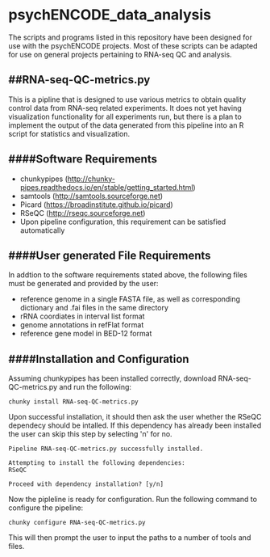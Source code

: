 # psychENCODE_data_analysis

The scripts and programs listed in this repository have been designed for use with the psychENCODE projects.  Most of these scripts can be adapted for use on general projects pertaining to RNA-seq QC and analysis.

##RNA-seq-QC-metrics.py
-----------------------
This is a pipline that is designed to use various metrics to obtain quality control data from RNA-seq related experiments.  It does not yet having visualization functionality for all experiments run, but there is a plan to implement the output of the data generated from this pipeline into an R script for statistics and visualization.

####Software Requirements
-------------------------
* chunkypipes (http://chunky-pipes.readthedocs.io/en/stable/getting_started.html)
* samtools (http://samtools.sourceforge.net)
* Picard (https://broadinstitute.github.io/picard)
* RSeQC (http://rseqc.sourceforge.net)
 * Upon pipeline configuration, this requirement can be satisfied automatically


####User generated File Requirements
------------------------------------
In addtion to the software requirements stated above, the following files must be generated and provided by the user:
* reference genome in a single FASTA file, as well as corresponding dictionary and .fai files in the same directory
* rRNA coordiates in interval list format
* genome annotations in refFlat format
* reference gene model in BED-12 format

####Installation and Configuration
----------------------------------
Assuming chunkypipes has been installed correctly, download RNA-seq-QC-metrics.py and run the following:

```
chunky install RNA-seq-QC-metrics.py
```
Upon successful installation, it should then ask the user whether the RSeQC dependecy should be intalled. If this dependency has already been installed the user can skip this step by selecting 'n' for no.

```
Pipeline RNA-seq-QC-metrics.py successfully installed.

Attempting to install the following dependencies:
RSeQC

Proceed with dependency installation? [y/n] 
```

Now the pipleline is ready for configuration.  Run the following command to configure the pipeline:
```
chunky configure RNA-seq-QC-metrics.py
```
This will then prompt the user to input the paths to a number of tools and files.
